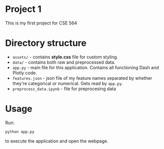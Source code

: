 # Project 1

This is my first project for CSE 564


# Directory structure

- `assets/` - contains **style.css** file for custom styling.
- `data/` - contains both raw and preprocessed data.
- `app.py` - main file for this application. Contains all functioning Dash and Plotly code.
- `features.json` - json file of my feature names separated by whether they're categorical or numerical. Gets read by `app.py`.
- `preprocess_data.ipynb` - file for preprocesing data

# Usage

Run:
```shell
python app.py
```
to execute the application and open the webpage.